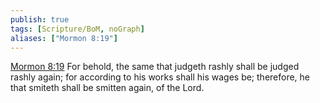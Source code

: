 ```yaml
---
publish: true
tags: [Scripture/BoM, noGraph]
aliases: ["Mormon 8:19"]
---
```

[Mormon 8:19](https://churchofjesuschrist.org/study/scriptures/bofm/morm/8?lang=eng&id=p19#p19) For behold, the same that judgeth rashly shall be judged rashly again; for according to his works shall his wages be; therefore, he that smiteth shall be smitten again, of the Lord.
